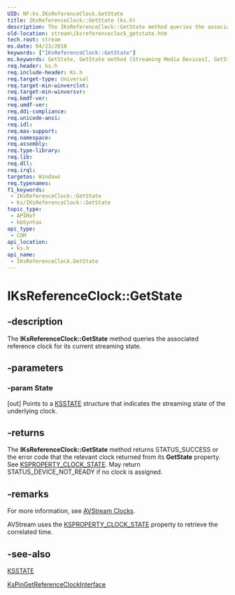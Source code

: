 ```yaml
---
UID: NF:ks.IKsReferenceClock.GetState
title: IKsReferenceClock::GetState (ks.h)
description: The IKsReferenceClock::GetState method queries the associated reference clock for its current streaming state.
old-location: stream\iksreferenceclock_getstate.htm
tech.root: stream
ms.date: 04/23/2018
keywords: ["IKsReferenceClock::GetState"]
ms.keywords: GetState, GetState method [Streaming Media Devices], GetState method [Streaming Media Devices],IKsReferenceClock interface, IKsReferenceClock interface [Streaming Media Devices],GetState method, IKsReferenceClock.GetState, IKsReferenceClock::GetState, avintfc_e2017894-2e83-4091-84b7-5ea793076b29.xml, ks/IKsReferenceClock::GetState, stream.iksreferenceclock_getstate
req.header: ks.h
req.include-header: Ks.h
req.target-type: Universal
req.target-min-winverclnt: 
req.target-min-winversvr: 
req.kmdf-ver: 
req.umdf-ver: 
req.ddi-compliance: 
req.unicode-ansi: 
req.idl: 
req.max-support: 
req.namespace: 
req.assembly: 
req.type-library: 
req.lib: 
req.dll: 
req.irql: 
targetos: Windows
req.typenames: 
f1_keywords:
 - IKsReferenceClock::GetState
 - ks/IKsReferenceClock::GetState
topic_type:
 - APIRef
 - kbSyntax
api_type:
 - COM
api_location:
 - ks.h
api_name:
 - IKsReferenceClock.GetState
---
```


# IKsReferenceClock::GetState


## -description

The <b>IKsReferenceClock::GetState</b> method queries the associated reference clock for its current streaming state.

## -parameters

### -param State 

[out]
Points to a <a href="/windows-hardware/drivers/ddi/ks/ne-ks-ksstate">KSSTATE</a> structure that indicates the streaming state of the underlying clock.

## -returns

The <b>IKsReferenceClock::GetState</b> method returns STATUS_SUCCESS or  the error code that the relevant clock returned from its <b>GetState</b> property. See <a href="/windows-hardware/drivers/stream/ksproperty-clock-state">KSPROPERTY_CLOCK_STATE</a>.  May return STATUS_DEVICE_NOT_READY if no clock is assigned.

## -remarks

For more information, see <a href="/windows-hardware/drivers/stream/avstream-clocks">AVStream Clocks</a>.

AVStream uses the <a href="/windows-hardware/drivers/stream/ksproperty-clock-state">KSPROPERTY_CLOCK_STATE</a> property to retrieve the correlated time.

## -see-also

<a href="/windows-hardware/drivers/ddi/ks/ne-ks-ksstate">KSSTATE</a>



<a href="/windows-hardware/drivers/ddi/ks/nf-ks-kspingetreferenceclockinterface">KsPinGetReferenceClockInterface</a>
